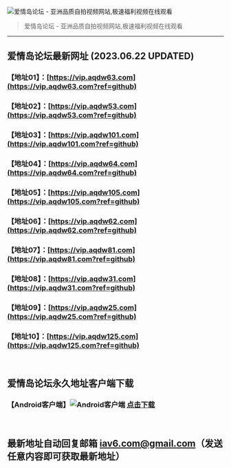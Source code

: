 ![爱情岛论坛 - 亚洲品质自拍视频网站,极速福利视频在线观看](http://ww1.sinaimg.cn/large/007drMcOgy1g5i6x3ua0xj30eg0393yo.jpg)
> 爱情岛论坛 - 亚洲品质自拍视频网站,极速福利视频在线观看

---

## 爱情岛论坛最新网址 (2023.06.22 UPDATED)
### 【地址01】：[https://vip.aqdw63.com](https://vip.aqdw63.com?ref=github)
### 【地址02】：[https://vip.aqdw53.com](https://vip.aqdw53.com?ref=github)
### 【地址03】：[https://vip.aqdw101.com](https://vip.aqdw101.com?ref=github)
### 【地址04】：[https://vip.aqdw64.com](https://vip.aqdw64.com?ref=github)
### 【地址05】：[https://vip.aqdw105.com](https://vip.aqdw105.com?ref=github)
### 【地址06】：[https://vip.aqdw62.com](https://vip.aqdw62.com?ref=github)
### 【地址07】：[https://vip.aqdw81.com](https://vip.aqdw81.com?ref=github)
### 【地址08】：[https://vip.aqdw31.com](https://vip.aqdw31.com?ref=github)
### 【地址09】：[https://vip.aqdw25.com](https://vip.aqdw25.com?ref=github)
### 【地址10】：[https://vip.aqdw125.com](https://vip.aqdw125.com?ref=github)
<br>

## 爱情岛论坛永久地址客户端下载
### 【Android客户端】![Android客户端](https://ww1.sinaimg.cn/large/007drMcOgy1fzljgv278jj300f00ia9t.jpg) [点击下载](https://app.aqdlt.app/v1/aqdlt_android_0828.apk)

<br>

## 最新地址自动回复邮箱 [iav6.com@gmail.com](mailto:iav6.com@gmail.com)（发送任意内容即可获取最新地址）
